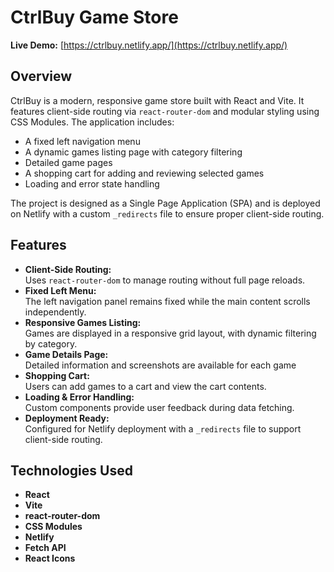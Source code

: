 # CtrlBuy Game Store

**Live Demo:** [https://ctrlbuy.netlify.app/](https://ctrlbuy.netlify.app/)

## Overview

CtrlBuy is a modern, responsive game store built with React and Vite. It features client-side routing via `react-router-dom` and modular styling using CSS Modules. The application includes:

- A fixed left navigation menu
- A dynamic games listing page with category filtering
- Detailed game pages
- A shopping cart for adding and reviewing selected games
- Loading and error state handling

The project is designed as a Single Page Application (SPA) and is deployed on Netlify with a custom `_redirects` file to ensure proper client-side routing.

## Features

- **Client-Side Routing:**  
  Uses `react-router-dom` to manage routing without full page reloads.
- **Fixed Left Menu:**  
  The left navigation panel remains fixed while the main content scrolls independently.
- **Responsive Games Listing:**  
  Games are displayed in a responsive grid layout, with dynamic filtering by category.
- **Game Details Page:**  
  Detailed information and screenshots are available for each game 
- **Shopping Cart:**  
  Users can add games to a cart and view the cart contents.
- **Loading & Error Handling:**  
  Custom components provide user feedback during data fetching.
- **Deployment Ready:**  
  Configured for Netlify deployment with a `_redirects` file to support client-side routing.

## Technologies Used

- **React**
- **Vite**
- **react-router-dom**
- **CSS Modules**
- **Netlify**
- **Fetch API**
- **React Icons**
